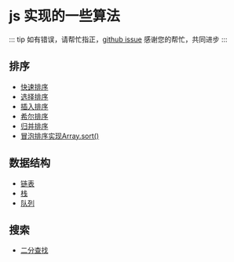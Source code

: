# js 实现的一些算法 <Badge text="程序的灵魂"/>

::: tip
如有错误，请帮忙指正，[github issue](https://github.com/huskyAreYouScared/blog/issues/5) 感谢您的帮忙，共同进步
:::

## 排序
* [快速排序](./quickSort.html)
* [选择排序](./selectionSort.html)
* [插入排序](./insertSort.html)
* [希尔排序](./shellSort.html)
* [归并排序](./mergeSort.html)
* [冒泡排序实现Array.sort()](./arraySort.html)

## 数据结构
* [链表](./linkedListStructure.html)
* [栈](./stackStructure.html)
* [队列](./queueStructure.html)

## 搜索
* [二分查找](./binarySearch.html)

<Utterances :id="5"/>